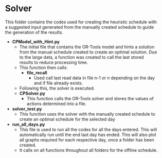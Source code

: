 # Solver
This folder contains the codes used for creating the heuristic schedule with a suggested input generated from the manually created schedule 
to guide the generation of the results. 

- **CPModel_with_Hint.py**
    - The initial file that contains the OR-Tools model and hints a solution from the manual schedule created
      to create an optimal solution. Due to the large data, a function was created to call the last stored results to reduce processing time.
    - This function then calls:
      - **file_recall**
        - Used call last read data in file n-1 or n depending on the day and if file already exists.
    - Following this, the solver is executed.
  - **CPSolver.py**
    - This function calls the OR-Tools solver and stores the values of actions determined into a file.
- **solver_test.py**
    - This function uses the solver with the manually created schedule to create an optimal schedule for the selected day
- **run_all_days.py**
  - This file is used to run all the codes for all the days entered. This will automatically run until the end last day has ended. 
  This will also plot all graphs required for each respective day, once a folder has been created.
  - It calls on all functions throughout all folders for the offline schedule.
